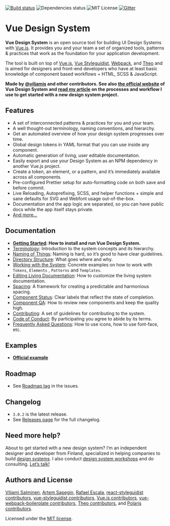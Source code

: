 [![Build status](https://travis-ci.org/viljamis/vue-design-system.svg?branch=master)](https://travis-ci.org/viljamis/vue-design-system/) ![Dependencies status](https://david-dm.org/viljamis/vue-design-system.svg) ![MIT License](https://img.shields.io/badge/license-MIT-blue.svg) [![Gitter](https://badges.gitter.im/gitterHQ/gitter.svg)](https://gitter.im/vueds/Lobby)

# Vue Design System

**Vue Design System** is an open source tool for building UI Design Systems with [Vue.js](https://vuejs.org). It provides you and your team a set of organized tools, patterns & practices that work as the foundation for your application development.

The tool is built on top of [Vue.js](https://vuejs.org), [Vue Styleguidist](https://github.com/vue-styleguidist/vue-styleguidist), [Webpack](https://webpack.js.org), and [Theo](https://github.com/salesforce-ux/theo) and is aimed for designers and front-end developers who have at least basic knowledge of component based workflows + HTML, SCSS & JavaScript.

**Made by [@viljamis](https://twitter.com/viljamis) and other contributors. See also [the official website](https://vueds.com) of Vue Design System and [read my article](https://viljamis.com/2018/vue-design-system/) on the processes and workflow I use to get started with a new design system project.**

## Features

- A set of interconnected patterns & practices for you and your team.
- A well thought-out terminology, naming conventions, and hierarchy.
- Get an automated overview of how your design system progresses over time.
- Global design tokens in YAML format that you can use inside any component.
- Automatic generation of living, user editable documentation.
- Easily export and use your Design System as an NPM dependency in another Vue.js project.
- Create a token, an element, or a pattern, and it’s immediately available across all components.
- Pre-configured Prettier setup for auto-formatting code on both save and before commit.
- Live Reloading, Autoprefixing, SCSS, and helper functions + simple and sane defaults for SVG and Webfont usage out-of-the-box.
- Documentation and the app logic are separated, so you can have public docs while the app itself stays private.
- [And more…](https://vueds.com/)

## Documentation

- **[Getting Started](https://github.com/viljamis/vue-design-system/wiki/getting-started): How to install and run Vue Design System.**
- [Terminology](https://github.com/viljamis/vue-design-system/wiki/terminology): Introduction to the system concepts and its hierarchy.
- [Naming of Things](https://github.com/viljamis/vue-design-system/wiki/naming-of-Things): Naming is hard, so it’s good to have clear guidelines.
- [Directory Structure](https://github.com/viljamis/vue-design-system/wiki/directory-structure): What goes where and why.
- [Working with the System](https://github.com/viljamis/vue-design-system/wiki/working-with-the-system): Concrete examples on how to work with `Tokens`, `Elements` , `Patterns` and `Templates`.
- [Editing Living Documentation](https://github.com/viljamis/vue-design-system/wiki/editing-living-documentation): How to customize the living system documentation.
- [Spacing](https://github.com/viljamis/vue-design-system/wiki/spacing): A framework for creating a predictable and harmonious spacing.
- [Component Status](https://github.com/viljamis/vue-design-system/wiki/Component-Status): Clear labels that reflect the state of completion.
- [Component QA](https://github.com/viljamis/vue-design-system/wiki/Component-QA): How to review new components and keep the quality high.
- [Contributing](https://github.com/viljamis/vue-design-system/blob/master/CONTRIBUTING.md): A set of guidelines for contributing to the system.
- [Code of Conduct](https://github.com/viljamis/vue-design-system/blob/master/CODE_OF_CONDUCT.md): By participating you agree to abide by its terms.
- [Frequently Asked Questions](<https://github.com/viljamis/vue-design-system/wiki/frequently-asked-questions-(FAQ)>): How to use icons, how to use font-face, etc.

## Examples

- **[Official example](https://vueds.com/example)**

## Roadmap

- See [Roadmap tag](https://github.com/viljamis/vue-design-system/issues?q=is%3Aissue+is%3Aopen+label%3Aroadmap) in the issues.

## Changelog

- `3.0.2` is the latest release.
- See [Releases page](https://github.com/viljamis/vue-design-system/releases) for the full changelog.

## Need more help?

About to get started with a new design system? I’m an independent designer and developer from Finland, specialized in helping companies to build [design systems](https://vueds.com). I also conduct [design system workshops](https://viljamis.com/2018/vue-design-system/) and do consulting. [Let’s talk!](https://twitter.com/viljamis)

## Authors and License

[Viljami Salminen](https://viljamis.com), [Artem Sapegin](http://sapegin.me), [Rafael Escala](https://github.com/rafaesc), [react-styleguidist contributors](https://github.com/styleguidist/react-styleguidist/graphs/contributors), [vue-styleguidist contributors](https://github.com/vue-styleguidist/vue-styleguidist/graphs/contributors), [Vue.js contributors](https://github.com/vuejs/vue/graphs/contributors), [vue-webpack-boilerplate contributors](https://github.com/vuejs-templates/webpack/graphs/contributors), [Theo contributors](https://github.com/salesforce-ux/theo/graphs/contributors), and [Polaris contributors](https://github.com/Shopify/polaris).

Licensed under the [MIT license](https://github.com/viljamis/vue-design-system/blob/master/LICENSE).

